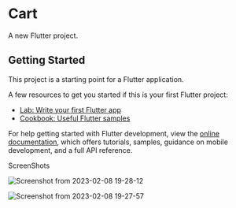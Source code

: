 # Cart

A new Flutter project.

## Getting Started

This project is a starting point for a Flutter application.

A few resources to get you started if this is your first Flutter project:

- [Lab: Write your first Flutter app](https://docs.flutter.dev/get-started/codelab)
- [Cookbook: Useful Flutter samples](https://docs.flutter.dev/cookbook)

For help getting started with Flutter development, view the
[online documentation](https://docs.flutter.dev/), which offers tutorials,
samples, guidance on mobile development, and a full API reference.


ScreenShots



![Screenshot from 2023-02-08 19-28-12](https://user-images.githubusercontent.com/94097778/217552667-5307f2c8-de73-43fa-8308-21358a61b778.png)


![Screenshot from 2023-02-08 19-27-57](https://user-images.githubusercontent.com/94097778/217552758-5fa2f960-daa5-4d1d-8a8f-eab6e94a92fd.png)
